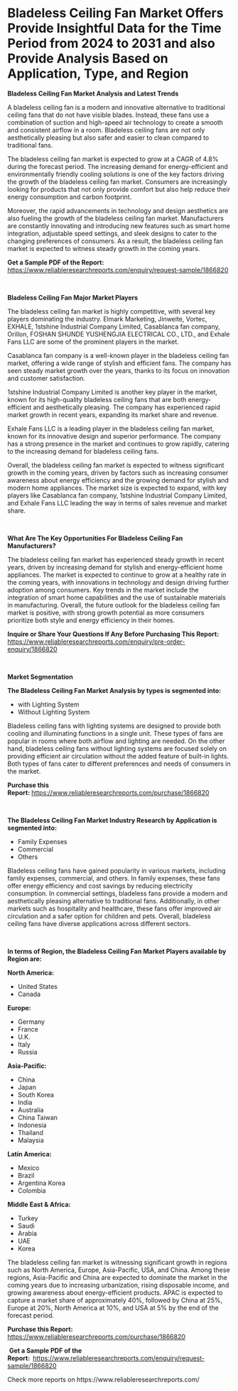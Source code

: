 <p><h1>Bladeless Ceiling Fan Market Offers Provide Insightful Data for the Time Period from 2024 to 2031 and also Provide Analysis Based on Application, Type, and Region</h1></p><p><strong>Bladeless Ceiling Fan Market Analysis and Latest Trends</strong></p>
<p><p>A bladeless ceiling fan is a modern and innovative alternative to traditional ceiling fans that do not have visible blades. Instead, these fans use a combination of suction and high-speed air technology to create a smooth and consistent airflow in a room. Bladeless ceiling fans are not only aesthetically pleasing but also safer and easier to clean compared to traditional fans.</p><p>The bladeless ceiling fan market is expected to grow at a CAGR of 4.8% during the forecast period. The increasing demand for energy-efficient and environmentally friendly cooling solutions is one of the key factors driving the growth of the bladeless ceiling fan market. Consumers are increasingly looking for products that not only provide comfort but also help reduce their energy consumption and carbon footprint.</p><p>Moreover, the rapid advancements in technology and design aesthetics are also fueling the growth of the bladeless ceiling fan market. Manufacturers are constantly innovating and introducing new features such as smart home integration, adjustable speed settings, and sleek designs to cater to the changing preferences of consumers. As a result, the bladeless ceiling fan market is expected to witness steady growth in the coming years.</p></p>
<p><strong>Get a Sample PDF of the Report:&nbsp;</strong> <a href="https://www.reliableresearchreports.com/enquiry/request-sample/1866820">https://www.reliableresearchreports.com/enquiry/request-sample/1866820</a></p>
<p>&nbsp;</p>
<p><strong>Bladeless Ceiling Fan Major Market Players</strong></p>
<p><p>The bladeless ceiling fan market is highly competitive, with several key players dominating the industry. Elmark Marketing, Jinweite, Vortec, EXHALE, 1stshine Industrial Company Limited, Casablanca fan company, Orillon, FOSHAN SHUNDE YUSHENGJIA ELECTRICAL CO., LTD., and Exhale Fans LLC are some of the prominent players in the market.</p><p>Casablanca fan company is a well-known player in the bladeless ceiling fan market, offering a wide range of stylish and efficient fans. The company has seen steady market growth over the years, thanks to its focus on innovation and customer satisfaction.</p><p>1stshine Industrial Company Limited is another key player in the market, known for its high-quality bladeless ceiling fans that are both energy-efficient and aesthetically pleasing. The company has experienced rapid market growth in recent years, expanding its market share and revenue.</p><p>Exhale Fans LLC is a leading player in the bladeless ceiling fan market, known for its innovative design and superior performance. The company has a strong presence in the market and continues to grow rapidly, catering to the increasing demand for bladeless ceiling fans.</p><p>Overall, the bladeless ceiling fan market is expected to witness significant growth in the coming years, driven by factors such as increasing consumer awareness about energy efficiency and the growing demand for stylish and modern home appliances. The market size is expected to expand, with key players like Casablanca fan company, 1stshine Industrial Company Limited, and Exhale Fans LLC leading the way in terms of sales revenue and market share.</p></p>
<p>&nbsp;</p>
<p><strong>What Are The Key Opportunities For Bladeless Ceiling Fan Manufacturers?</strong></p>
<p><p>The bladeless ceiling fan market has experienced steady growth in recent years, driven by increasing demand for stylish and energy-efficient home appliances. The market is expected to continue to grow at a healthy rate in the coming years, with innovations in technology and design driving further adoption among consumers. Key trends in the market include the integration of smart home capabilities and the use of sustainable materials in manufacturing. Overall, the future outlook for the bladeless ceiling fan market is positive, with strong growth potential as more consumers prioritize both style and energy efficiency in their homes.</p></p>
<p><strong>Inquire or Share Your Questions If Any Before Purchasing This Report:</strong> <a href="https://www.reliableresearchreports.com/enquiry/pre-order-enquiry/1866820">https://www.reliableresearchreports.com/enquiry/pre-order-enquiry/1866820</a></p>
<p>&nbsp;</p>
<p><strong>Market Segmentation</strong></p>
<p><strong>The Bladeless Ceiling Fan Market Analysis by types is segmented into:</strong></p>
<p><ul><li>with Lighting System</li><li>Without Lighting System</li></ul></p>
<p><p>Bladeless ceiling fans with lighting systems are designed to provide both cooling and illuminating functions in a single unit. These types of fans are popular in rooms where both airflow and lighting are needed. On the other hand, bladeless ceiling fans without lighting systems are focused solely on providing efficient air circulation without the added feature of built-in lights. Both types of fans cater to different preferences and needs of consumers in the market.</p></p>
<p><strong>Purchase this Report:&nbsp;</strong><a href="https://www.reliableresearchreports.com/purchase/1866820">https://www.reliableresearchreports.com/purchase/1866820</a></p>
<p>&nbsp;</p>
<p><strong>The Bladeless Ceiling Fan Market Industry Research by Application is segmented into:</strong></p>
<p><ul><li>Family Expenses</li><li>Commercial</li><li>Others</li></ul></p>
<p><p>Bladeless ceiling fans have gained popularity in various markets, including family expenses, commercial, and others. In family expenses, these fans offer energy efficiency and cost savings by reducing electricity consumption. In commercial settings, bladeless fans provide a modern and aesthetically pleasing alternative to traditional fans. Additionally, in other markets such as hospitality and healthcare, these fans offer improved air circulation and a safer option for children and pets. Overall, bladeless ceiling fans have diverse applications across different sectors.</p></p>
<p>&nbsp;</p>
<p><strong>In terms of Region, the Bladeless Ceiling Fan Market Players available by Region are:</strong></p>
<p>
    <p> <strong> North America: </strong>
        <ul>
            <li>United States</li>
            <li>Canada</li>
        </ul>
        </p> 
    <p> <strong> Europe: </strong>
        <ul>
            <li>Germany</li>
            <li>France</li>
            <li>U.K.</li>
            <li>Italy</li>
            <li>Russia</li>
        </ul>
        </p> 
    <p> <strong> Asia-Pacific: </strong>
        <ul>
            <li>China</li>
            <li>Japan</li>
            <li>South Korea</li>
            <li>India</li>
            <li>Australia</li>
            <li>China Taiwan</li>
            <li>Indonesia</li>
            <li>Thailand</li>
            <li>Malaysia</li>
        </ul>
        </p> 
    <p> <strong> Latin America: </strong>
        <ul>
            <li>Mexico</li>
            <li>Brazil</li>
            <li>Argentina Korea</li>
            <li>Colombia</li>
        </ul>
        </p> 
    <p> <strong> Middle East & Africa: </strong>
        <ul>
            <li>Turkey</li>
            <li>Saudi</li>
            <li>Arabia</li>
            <li>UAE</li>
            <li>Korea</li>
        </ul>
    </p>
    </p>
<p><p>The bladeless ceiling fan market is witnessing significant growth in regions such as North America, Europe, Asia-Pacific, USA, and China. Among these regions, Asia-Pacific and China are expected to dominate the market in the coming years due to increasing urbanization, rising disposable income, and growing awareness about energy-efficient products. APAC is expected to capture a market share of approximately 40%, followed by China at 25%, Europe at 20%, North America at 10%, and USA at 5% by the end of the forecast period.</p></p>
<p><strong>Purchase this Report: </strong><a href="https://www.reliableresearchreports.com/purchase/1866820">https://www.reliableresearchreports.com/purchase/1866820</a></p>
<p>&nbsp;<strong>Get a Sample PDF of the Report:&nbsp;&nbsp;</strong><a href="https://www.reliableresearchreports.com/enquiry/request-sample/1866820">https://www.reliableresearchreports.com/enquiry/request-sample/1866820</a></p>
<p><strong></strong></p>
<p>Check more reports on https://www.reliableresearchreports.com/</p>